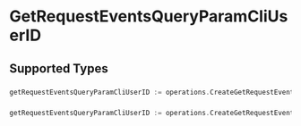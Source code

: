 # GetRequestEventsQueryParamCliUserID


## Supported Types

### 

```go
getRequestEventsQueryParamCliUserID := operations.CreateGetRequestEventsQueryParamCliUserIDStr(string{/* values here */})
```

### 

```go
getRequestEventsQueryParamCliUserID := operations.CreateGetRequestEventsQueryParamCliUserIDArrayOfstr([]string{/* values here */})
```

